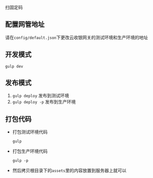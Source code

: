 扫固定码
## 配置网管地址
请在`config/default.json`下更改云收银网关的测试环境和生产环境的地址

## 开发模式
  `gulp dev`

## 发布模式
1. `gulp deploy` 发布到测试环境
2. `gulp deploy -p` 发布到生产环境

## 打包代码
- 打包测试环境代码

  ```
  gulp
  ```

- 打包生产环境代码

  ```
  gulp -p
  ```

- 然后拷贝根目录下的`assets`里的内容放置到服务器上就可以

